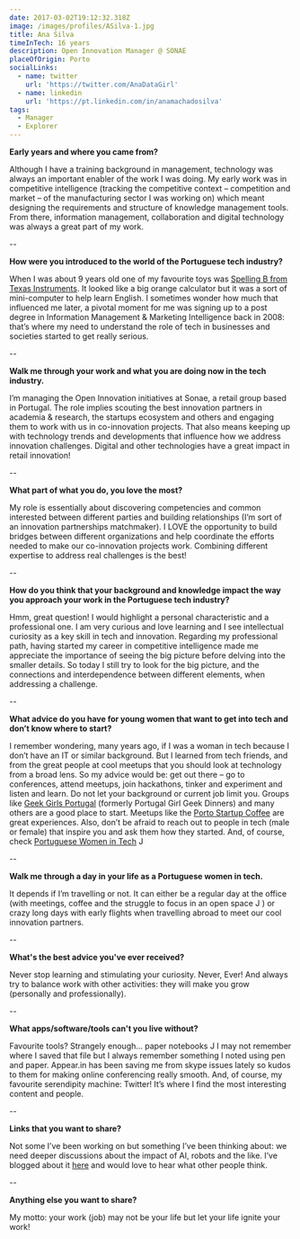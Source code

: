 ```yaml
---
date: 2017-03-02T19:12:32.318Z
image: /images/profiles/ASilva-1.jpg
title: Ana Silva
timeInTech: 16 years
description: Open Innovation Manager @ SONAE
placeOfOrigin: Porto
socialLinks:
  - name: twitter
    url: 'https://twitter.com/AnaDataGirl'
  - name: linkedin
    url: 'https://pt.linkedin.com/in/anamachadosilva'
tags:
  - Manager
  - Explorer
---
```


**Early
years and where you came from?**

Although I have a training background in
management, technology was always an important enabler of the work I was doing.
My early work was in competitive intelligence (tracking the competitive context
– competition and market – of the manufacturing sector I was working on) which
meant designing the requirements and structure of knowledge management tools.
From there, information management, collaboration and digital technology was
always a great part of my work.

--

**How
were you introduced to the world of the Portuguese tech industry?**

When I was about 9 years old one of my
favourite toys was [Spelling B from Texas Instruments](https://www.amazon.com/Original-SPELLING-Learning-Texas-Instruments/dp/B00ANSVZJE). It looked like a big orange calculator but it was a sort of
mini-computer to help learn English. I sometimes wonder how much that
influenced me later, a pivotal moment
for me was signing up to a post degree in Information Management &
Marketing Intelligence back in 2008: that’s where my need to understand the role
of tech in businesses and societies started to get really serious.

--

**Walk me
through your work and what you are doing now in the tech industry.**

I’m managing the Open
Innovation initiatives at Sonae, a retail group based in Portugal. The role
implies scouting the best innovation partners in academia & research, the
startups ecosystem and others and engaging them to work with us in
co-innovation projects. That also means keeping up with technology trends and
developments that influence how we address innovation challenges. Digital and
other technologies have a great impact in retail innovation!

--

**What
part of what you do, you love the most?**

My role is essentially about discovering
competencies and common interested between different parties and building
relationships (I’m sort of an innovation partnerships matchmaker). I LOVE the
opportunity to build bridges between different organizations and help
coordinate the efforts needed to make our co-innovation projects work.
Combining different expertise to address real challenges is the best!

--

**How do
you think that your background and knowledge impact the way you approach your
work in the Portuguese tech industry?**

Hmm, great question! I would highlight a
personal characteristic and a professional one. I am very curious and love
learning and I see intellectual curiosity as a key skill in tech and
innovation. Regarding my professional path, having started my career in
competitive intelligence made me appreciate the importance of seeing the big
picture before delving into the smaller details. So today I still try to look
for the big picture, and the connections and interdependence between different
elements, when addressing a challenge.

--

**What
advice do you have for young women that want to get into tech and don’t know
where to start?**

I remember wondering,
many years ago, if I was a woman in tech because I don’t have an IT or similar
background. But I learned from tech friends, and from the great people at cool
meetups that you should look at technology from a broad lens. So my advice
would be: get out there – go to conferences, attend meetups, join hackathons,
tinker and experiment and listen and learn. Do not let your background or
current job limit you. Groups like [Geek Girls Portugal](http://www.geekgirlsportugal.pt/) (formerly Portugal Girl
Geek Dinners) and many others are a good place to start. Meetups like the [Porto Startup Coffee](https://www.meetup.com/PortoStartupCoffee/) are great experiences. Also,
don’t be afraid to reach out to people in tech (male or female) that inspire
you and ask them how they started. And, of course, check [Portuguese Women in Tech](http://pwit-cms.netlify.com/) J

--

**Walk me
through a day in your life as a Portuguese women in tech.**

It depends if I’m
travelling or not. It can either be a regular day at the office (with meetings,
coffee and the struggle to focus in an open space J ) or crazy long days
with early flights when travelling abroad to meet our cool innovation partners.

--

**What's
the best advice you've ever received?**

Never stop learning and
stimulating your curiosity. Never, Ever! And always try to balance work with
other activities: they will make you grow (personally and professionally).

--

**What
apps/software/tools can't you live without?**

Favourite tools? Strangely enough… paper notebooks J I may not remember where
I saved that file but I always remember something I noted using pen and paper. Appear.in
has been saving me from skype issues lately so kudos to them for making online
conferencing really smooth. And, of course, my favourite serendipity machine:
Twitter! It’s where I find the most interesting content and people.

--

**Links that you want to
share?**

Not some
I’ve been working on but something I’ve been thinking about: we need deeper
discussions about the impact of AI, robots and the like. I’ve blogged about it [here](https://artlifework.wordpress.com/2016/12/11/demons-and-design-a-tale-of-new-tech/) and would love to
hear what other people think.

--

**Anything else you want to share?**

My motto:
your work (job) may not be your life but let your life ignite your work!